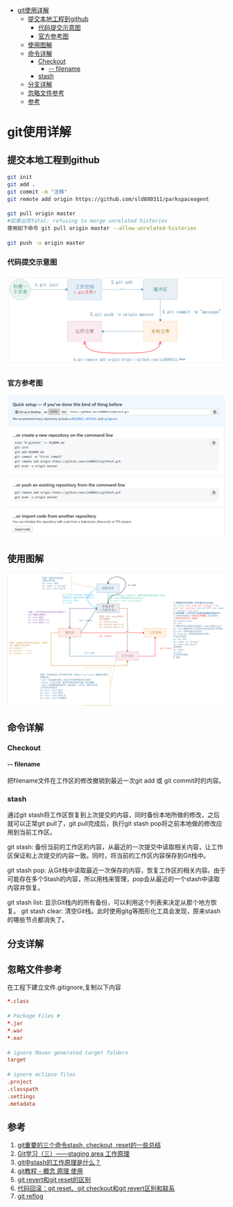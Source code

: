 <!-- TOC -->

- [git使用详解](#git使用详解)
    - [提交本地工程到github](#提交本地工程到github)
        - [代码提交示意图](#代码提交示意图)
        - [官方参考图](#官方参考图)
    - [使用图解](#使用图解)
    - [命令详解](#命令详解)
        - [Checkout](#checkout)
            - [-- filename](#---filename)
        - [stash](#stash)
    - [分支详解](#分支详解)
    - [忽略文件参考](#忽略文件参考)
    - [参考](#参考)

<!-- /TOC -->

# git使用详解

## 提交本地工程到github

```bash
git init
git add .
git commit -m "注释"
git remote add origin https://github.com/sld880311/parkspaceagent

git pull origin master
#如果出现fatal: refusing to merge unrelated histories
使用如下命令 git pull origin master --allow-unrelated-histories

git push -u origin master
```

### 代码提交示意图

<div align=center>

![1589535948892.png](..\images\1589535948892.png)

</div>

### 官方参考图

<div align=center>

![1589535987537.png](..\images\1589535987537.png)

</div>

## 使用图解

<div align=center>

![1589536030194.png](..\images\1589536030194.png)

</div>

## 命令详解

### Checkout

#### -- filename

把filename文件在工作区的修改撤销到最近一次git add 或 git commit时的内容。

### stash

通过git stash将工作区恢复到上次提交的内容，同时备份本地所做的修改，之后就可以正常git pull了，git pull完成后，执行git stash pop将之前本地做的修改应用到当前工作区。

git stash: 备份当前的工作区的内容，从最近的一次提交中读取相关内容，让工作区保证和上次提交的内容一致。同时，将当前的工作区内容保存到Git栈中。

git stash pop: 从Git栈中读取最近一次保存的内容，恢复工作区的相关内容。由于可能存在多个Stash的内容，所以用栈来管理，pop会从最近的一个stash中读取内容并恢复。

git stash list: 显示Git栈内的所有备份，可以利用这个列表来决定从那个地方恢复。
git stash clear: 清空Git栈。此时使用gitg等图形化工具会发现，原来stash的哪些节点都消失了。


## 分支详解

## 忽略文件参考

在工程下建立文件.gitignore,复制以下内容  

```conf
*.class

# Package Files #
*.jar
*.war
*.ear

# ignore Maven generated target folders
target

# ignore eclipse files
.project
.classpath
.settings
.metadata
```

## 参考

1. [git重要的三个命令stash, checkout, reset的一些总结](https://www.cnblogs.com/shih/p/6826743.html)
2. [Git学习（三）——staging area 工作原理](https://blog.csdn.net/hughgilbert/article/details/70473348)
3. [git中stash的工作原理是什么？](https://segmentfault.com/q/1010000007679514)
4. [git教程 - 概念 原理 使用](https://blog.csdn.net/chenj_freedom/article/details/50543152)
5. [git revert和git reset的区别](https://www.cnblogs.com/houpeiyong/p/5890748.html)
6. [代码回滚：git reset、git checkout和git revert区别和联系](https://blog.csdn.net/hudashi/article/details/7664460)
7. [git reflog](https://blog.csdn.net/ibingow/article/details/7541402)
